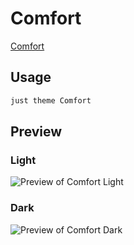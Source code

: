 # Comfort

[Comfort](https://github.com/Carrie999)

## Usage

```bash
just theme Comfort
```

## Preview

### Light

![Preview of Comfort Light](preview-light.png)

### Dark

![Preview of Comfort Dark](preview-dark.png)
